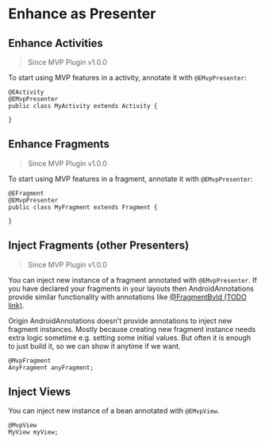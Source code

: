 # Enhance as Presenter

## Enhance Activities

> Since MVP Plugin v1.0.0

To start using MVP features in a activity, annotate it with `@EMvpPresenter`:

```
@EActivity
@EMvpPresenter
public class MyActivity extends Activity {

}
```

## Enhance Fragments

> Since MVP Plugin v1.0.0

To start using MVP features in a fragment, annotate it with `@EMvpPresenter`:

```
@EFragment
@EMvpPresenter
public class MyFragment extends Fragment {

}
```

## Inject Fragments (other Presenters)

> Since MVP Plugin v1.0.0

You can inject new instance of a fragment annotated with `@EMvpPresenter`.
If you have declared your fragments in your layouts then AndroidAnnotations provide similar functionality with annotations like [@FragmentById (TODO link)]().

Origin AndroidAnnotations doesn't provide annotations to inject new fragment instances.
 Mostly because creating new fragment instance needs extra logic sometime e.g. setting some initial values.
 But often it is enough to just build it, so we can show it anytime if we want.

```
@MvpFragment
AnyFragment anyFragment;
```

## Inject Views

You can inject new instance of a bean annotated with `@EMvpView`.

```
@MvpView
MyView myView;
```